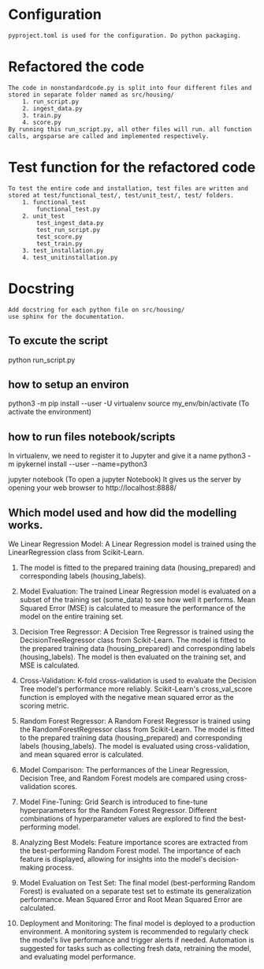 # Configuration

    pyproject.toml is used for the configuration. Do python packaging.
# Refactored the code

    The code in nonstandardcode.py is split into four different files and stored in separate folder named as src/housing/
        1. run_script.py
        2. ingest_data.py
        3. train.py
        4. score.py
    By running this run_script.py, all other files will run. all function calls, argsparse are called and implemented respectively.
# Test function for the refactored code

    To test the entire code and installation, test files are written and stored at test/functional_test/, test/unit_test/, test/ folders.
        1. functional_test
            functional_test.py
        2. unit_test
            test_ingest_data.py
            test_run_script.py
            test_score.py
            test_train.py
        3. test_installation.py
        4. test_unitinstallation.py
# Docstring

    Add docstring for each python file on src/housing/
    use sphinx for the documentation.


## To excute the script
python run_script.py



## how to setup an environ

python3 -m pip install --user -U virtualenv
source my_env/bin/activate (To activate the environment)

## how to run files notebook/scripts

In virtualenv, we need to register it to Jupyter and give it a name
python3 -m ipykernel install --user --name=python3

jupyter notebook (To open a jupyter Notebook)
It gives us the server by opening your web browser to http://localhost:8888/

## Which model used and how did the modelling works.

We Linear Regression Model:
A Linear Regression model is trained using the LinearRegression class from Scikit-Learn.
1. The model is fitted to the prepared training data (housing_prepared) and corresponding labels (housing_labels).

2. Model Evaluation:
The trained Linear Regression model is evaluated on a subset of the training set (some_data) to see how well it performs.
Mean Squared Error (MSE) is calculated to measure the performance of the model on the entire training set.

3. Decision Tree Regressor:
A Decision Tree Regressor is trained using the DecisionTreeRegressor class from Scikit-Learn.
The model is fitted to the prepared training data (housing_prepared) and corresponding labels (housing_labels).
The model is then evaluated on the training set, and MSE is calculated.

4. Cross-Validation:
K-fold cross-validation is used to evaluate the Decision Tree model's performance more reliably.
Scikit-Learn's cross_val_score function is employed with the negative mean squared error as the scoring metric.

5. Random Forest Regressor:
A Random Forest Regressor is trained using the RandomForestRegressor class from Scikit-Learn.
The model is fitted to the prepared training data (housing_prepared) and corresponding labels (housing_labels).
The model is evaluated using cross-validation, and mean squared error is calculated.

6. Model Comparison:
The performances of the Linear Regression, Decision Tree, and Random Forest models are compared using cross-validation scores.

7. Model Fine-Tuning:
Grid Search is introduced to fine-tune hyperparameters for the Random Forest Regressor.
Different combinations of hyperparameter values are explored to find the best-performing model.

8. Analyzing Best Models:
Feature importance scores are extracted from the best-performing Random Forest model.
The importance of each feature is displayed, allowing for insights into the model's decision-making process.

9. Model Evaluation on Test Set:
The final model (best-performing Random Forest) is evaluated on a separate test set to estimate its generalization performance.
Mean Squared Error and Root Mean Squared Error are calculated.

10. Deployment and Monitoring:
The final model is deployed to a production environment.
A monitoring system is recommended to regularly check the model's live performance and trigger alerts if needed.
Automation is suggested for tasks such as collecting fresh data, retraining the model, and evaluating model performance.